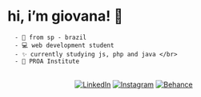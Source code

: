 <h1> hi, i’m giovana! 🌈 </h1>


      - 📍 from sp - brazil 
      - 💻 web development student
      - ✨ currently studying js, php and java </br>
      - 💙 PROA Institute 
 <br>
 
<div align="center">
       <a href="https://www.linkedin.com/in/giovana--siqueira/" target="_blank"><img src="https://img.shields.io/badge/LinkedIn-0077B5?style=for-the-badge&logo=linkedin&logoColor=white" alt="LinkedIn"></a>
       <a href="https://www.instagram.com/giovxxna/" target="_blank"><img src="https://img.shields.io/badge/Instagram-E4405F?style=for-the-badge&logo=instagram&logoColor=white" alt="Instagram"></a>
       <a href="https://www.behance.net/giovxna" target="_blank"><img src="https://img.shields.io/badge/-Behance-blue?style=for-the-badge&logo=behance&logoColor=white" alt="Behance"></a>
</div>
